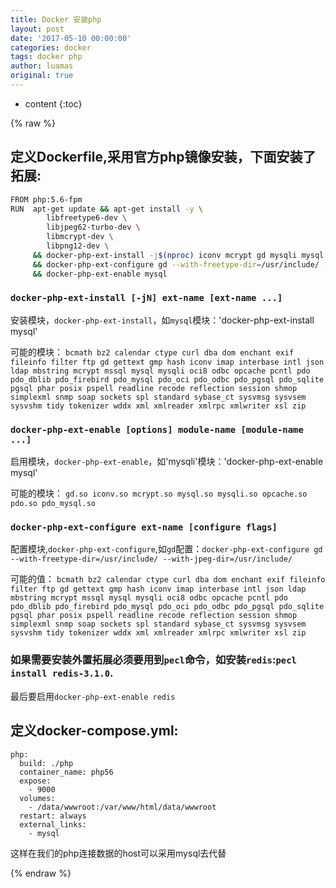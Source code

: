 ```yaml
---
title: Docker 安装php
layout: post
date: '2017-05-10 00:00:00'
categories: docker
tags: docker php
author: luamas
original: true
---
```


* content
{:toc}

{% raw %}

## 定义Dockerfile,采用官方php镜像安装，下面安装了拓展:

```bash
FROM php:5.6-fpm
RUN  apt-get update && apt-get install -y \
        libfreetype6-dev \
        libjpeg62-turbo-dev \
        libmcrypt-dev \
        libpng12-dev \
     && docker-php-ext-install -j$(nproc) iconv mcrypt gd mysqli mysql pdo pdo_mysql  \
     && docker-php-ext-configure gd --with-freetype-dir=/usr/include/ --with-jpeg-dir=/usr/include/ \
     && docker-php-ext-enable mysql
```


### `docker-php-ext-install [-jN] ext-name [ext-name ...]`

安装模块，`docker-php-ext-install`，如`mysql`模块：'docker-php-ext-install mysql'

可能的模块：
`bcmath bz2 calendar ctype curl dba dom enchant exif fileinfo filter ftp gd gettext gmp hash iconv imap interbase intl json ldap mbstring mcrypt mssql mysql mysqli oci8 odbc opcache pcntl pdo pdo_dblib pdo_firebird pdo_mysql pdo_oci pdo_odbc pdo_pgsql pdo_sqlite pgsql phar posix pspell readline recode reflection session shmop simplexml snmp soap sockets spl standard sybase_ct sysvmsg sysvsem sysvshm tidy tokenizer wddx xml xmlreader xmlrpc xmlwriter xsl zip`




### `docker-php-ext-enable [options] module-name [module-name ...]`

启用模块，`docker-php-ext-enable`，如'mysqli'模块：'docker-php-ext-enable mysql'

可能的模块：
`gd.so iconv.so mcrypt.so mysql.so mysqli.so opcache.so pdo.so pdo_mysql.so`




### `docker-php-ext-configure ext-name [configure flags]`

配置模块,`docker-php-ext-configure`,如`gd`配置：`docker-php-ext-configure gd --with-freetype-dir=/usr/include/ --with-jpeg-dir=/usr/include/`

可能的值：
`bcmath bz2 calendar ctype curl dba dom enchant exif fileinfo filter ftp gd gettext gmp hash iconv imap interbase intl json ldap mbstring mcrypt mssql mysql mysqli oci8 odbc opcache pcntl pdo pdo_dblib pdo_firebird pdo_mysql pdo_oci pdo_odbc pdo_pgsql pdo_sqlite pgsql phar posix pspell readline recode reflection session shmop simplexml snmp soap sockets spl standard sybase_ct sysvmsg sysvsem sysvshm tidy tokenizer wddx xml xmlreader xmlrpc xmlwriter xsl zip`




### 如果需要安装外置拓展必须要用到`pecl`命令，如安装`redis`:`pecl install redis-3.1.0`.
最后要启用`docker-php-ext-enable redis`


## 定义docker-compose.yml:

```docker
php:
  build: ./php
  container_name: php56
  expose:
    - 9000
  volumes:
    - /data/wwwroot:/var/www/html/data/wwwroot
  restart: always
  external_links:
    - mysql
```

这样在我们的php连接数据的host可以采用mysql去代替

{% endraw %}

